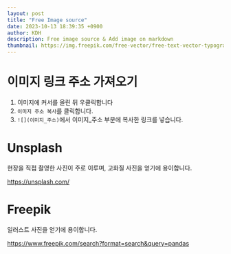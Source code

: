 ```yaml
---
layout: post
title: "Free Image source"
date: 2023-10-13 18:39:35 +0900
author: KDH
description: Free image source & Add image on markdown
thumbnail: https://img.freepik.com/free-vector/free-text-vector-typography-gradient-isometric-font_53876-177139.jpg?size=626&ext=jpg&ga=GA1.1.137958276.1697546021&semt=sph
---
```


# 이미지 링크 주소 가져오기

1. 이미지에 커서를 올린 뒤 우클릭합니다
2. `이미지 주소 복사`를 클릭합니다.
3. `![](이미지_주소)`에서 이미지\_주소 부분에 복사한 링크를 넣습니다.

# Unsplash

현장을 직접 촬영한 사진이 주로 이루며, 고화질 사진을 얻기에 용이합니다.

https://unsplash.com/

# Freepik

일러스트 사진을 얻기에 용이합니다.

https://www.freepik.com/search?format=search&query=pandas
